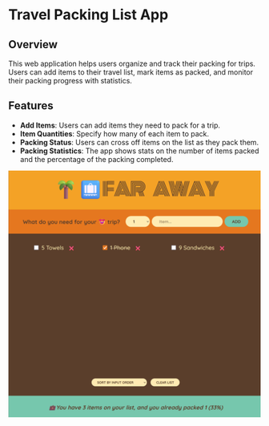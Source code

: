 # Travel Packing List App

## Overview
This web application helps users organize and track their packing for trips. Users can add items to their travel list, mark items as packed, and monitor their packing progress with statistics.

## Features
- **Add Items**: Users can add items they need to pack for a trip.
- **Item Quantities**: Specify how many of each item to pack.
- **Packing Status**: Users can cross off items on the list as they pack them.
- **Packing Statistics**: The app shows stats on the number of items packed and the percentage of the packing completed.



![Screenshot of Travel Packing List App](pictures/inUse.png)
